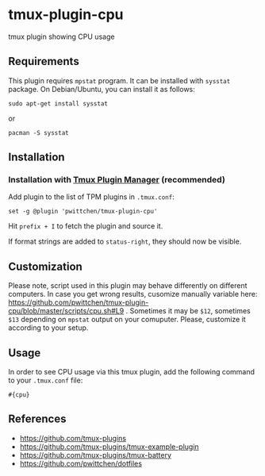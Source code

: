 # tmux-plugin-cpu
tmux plugin showing CPU usage

Requirements
------------

This plugin requires `mpstat` program. It can be installed with `sysstat` package.
On Debian/Ubuntu, you can install it as follows:

```
sudo apt-get install sysstat
```

or

```
pacman -S sysstat
```

Installation
------------
### Installation with [Tmux Plugin Manager](https://github.com/tmux-plugins/tpm) (recommended)

Add plugin to the list of TPM plugins in `.tmux.conf`:

```
set -g @plugin 'pwittchen/tmux-plugin-cpu'
```

Hit `prefix + I` to fetch the plugin and source it.

If format strings are added to `status-right`, they should now be visible.

Customization
-------------

Please note, script used in this plugin may behave differently on different computers. In case you get wrong results, cusomize manually variable here: https://github.com/pwittchen/tmux-plugin-cpu/blob/master/scripts/cpu.sh#L9 . Sometimes it may be `$12`, sometimes `$13` depending on `mpstat` output on your comuputer. Please, customize it according to your setup.
 
Usage
-----

In order to see CPU usage via this tmux plugin, add the following command to your `.tmux.conf` file:

```
#{cpu}
```

References
----------
- https://github.com/tmux-plugins
- https://github.com/tmux-plugins/tmux-example-plugin
- https://github.com/tmux-plugins/tmux-battery
- https://github.com/pwittchen/dotfiles
